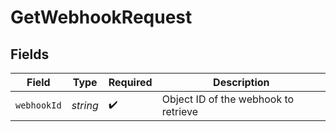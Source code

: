 # GetWebhookRequest


## Fields

| Field                                | Type                                 | Required                             | Description                          |
| ------------------------------------ | ------------------------------------ | ------------------------------------ | ------------------------------------ |
| `webhookId`                          | *string*                             | :heavy_check_mark:                   | Object ID of the webhook to retrieve |